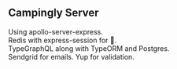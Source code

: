 ## Campingly Server

Using apollo-server-express.  
Redis with express-session for 🍪.  
TypeGraphQL along with TypeORM and Postgres.  
Sendgrid for emails. Yup for validation.
